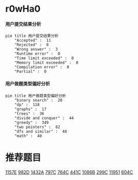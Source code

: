 # r0wHa0

<!-- tabs:start -->



#### **用户提交结果分析**

```mermaid
pie title 用户提交结果分析
    "Accepted" :  11
    "Rejected" :  0
    "Wrong answer" :  3
    "Runtime error" :  0
    "Time limit exceeded" :  0
    "Memory limit exceeded" :  0
    "Compilation error" :  0
    "Partial" :  0
```

#### **用户做题类型偏好分析**

```mermaid
pie title 用户做题类型偏好分析
    "binary search" :  28
    "dp" :  118
    "graphs" :  17
    "trees" :  36
    "divide and conquer" :  44
    "greedy" :  349
    "two pointers" :  82
    "dfs and similar" :  48
    "math" :  48
```



<!-- tabs:end -->
# 推荐题目
[1157E](https://codeforces.com/contest/1157/problem/E)
[982D](https://codeforces.com/contest/982/problem/D)
[1432A](https://codeforces.com/contest/1432/problem/A)
[797C](https://codeforces.com/contest/797/problem/C)
[764C](https://codeforces.com/contest/764/problem/C)
[441C](https://codeforces.com/contest/441/problem/C)
[1086B](https://codeforces.com/contest/1086/problem/B)
[299C](https://codeforces.com/contest/299/problem/C)
[11951](https://codeforces.com/contest/1195/problem/1)
[604C](https://codeforces.com/contest/604/problem/C)
